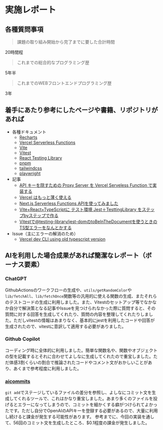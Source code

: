 # 実施レポート

## 各種質問事項

> 課題の取り組み開始から完了までに要した合計時間

20時間程

> これまでの総合的なプログラミング歴

5年半

> これまでのWEBフロントエンドプログラミング歴

3年

## 着手にあたり参考にしたページや書籍、リポジトリがあれば

- 各種ドキュメント
  - [Recharts](https://recharts.org/en-US)
  - [Vercel Serverless Functions](https://vercel.com/docs/concepts/functions/serverless-functions)
  - [Vite](https://vitejs.dev/guide/)
  - [Vitest](https://vitest.dev/guide/)
  - [React Testing Library](https://testing-library.com/docs/react-testing-library/intro/)
  - [pnpm](https://pnpm.io/continuous-integration)
  - [tailwindcss](https://tailwindcss.com/docs/installation)
  - [playwright](https://playwright.dev/docs/intro)
- 記事
  - [API キーを隠すための Proxy Server を Vercel Serveless Function で実装する](https://zenn.dev/mr_ozin/articles/17920ca403b8af)
  - [Vercel はもっと薄く使える](https://zenn.dev/you_5805/articles/vanilla-vercel-functions)
  - [Next.js Serverless Functions APIを使ってみました](https://tech.012grp.co.jp/entry/2021/05/12/150246)
  - [Vite+React+TypeScriptに テスト環境 Jest＋TesttingLibrary をステップbyステップで作る](https://zenn.dev/longbridge/articles/9e9758181c8846)
  - [Vitestで@testing-library/jest-domのtoBeInTheDocumentを使うときのTS型エラーをなんとかする](https://zenn.dev/convcha/articles/1148fd4aa662fd)
- Issue（主にエラーの解消のため）
  - [Vercel dev CLI using old typescript version](https://github.com/vercel/vercel/issues/8680)

## AIを利用した場合成果があれば簡潔なレポート（ボーナス要素）

### ChatGPT

GithubActionsのワークフローの生成や、`utils/getRandomColor`や`lib/fetchAll`、`lib/fetchOnce`関数等の汎用的に使える関数の生成、またそれらのテストコードの生成に利用しました。また、Vitestのセットアップ等でなかなか自分で解決策となる記事やIssueを見つけられなかった際に質問すると、その質問に対する回答を生成してくれたり、質問の内容を整理してくれたりしました。ただしvitestの情報はあまりなく、基本的にjestを利用したコードや回答が生成されたので、vitestに意訳して適用する必要がありました。

### Github Copilot

コーディング時に全体的に利用しました。簡単な関数名や、関数やオブジェクトの型を記載するとそれに合わせてよしなに生成してくれたので重宝しました。ただ体感3割くらいの割合で推論されたコードやコメント文がおかしいことがあり、あくまで参考程度に利用しました。

### [aicommits](https://github.com/Nutlope/aicommits)

`git add`でステージしているファイルの差分を参照し、よしなにコミット文を生成してくれるツールで、これはかなり重宝しました。あまり多くのファイルを投げるとエラーになってしまうので、コミットを細かくする癖がつけられてよかったです。ただし自分でOpenAIのAPIキーを登録する必要があるので、大量に利用し続けると課金が発生する可能性があります。
参考までに、今回の実装を通して、56回のコミット文を生成したところ、$0.1程度の課金が発生しました。
